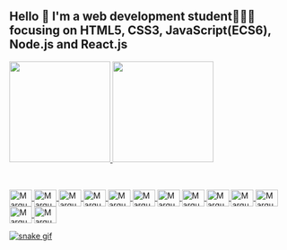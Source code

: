 ## Hello 👋 I'm a web development student👨🏽‍💻 focusing on HTML5, CSS3, JavaScript(ECS6), Node.js and React.js

<div>
  <a href="https://https://github.com/marques96">
  <img height="180em" src="https://github-readme-stats-sigma-five.vercel.app/api?username=marques96&show_icons=true&theme=radical">
  <img height="180em" src="https://github-readme-stats-sigma-five.vercel.app/api/top-langs/?username=marques96&layout=compact&langs_count=16&theme=radical">
</div>
 
  ##
  
<div style="display: inline_block"><br> 
  <img align="center" alt="Marques96-Python" height="30" width="40" src="https://cdn.jsdelivr.net/gh/devicons/devicon/icons/python/python-original.svg" />
  <img align="center" alt="Marques96-HTML" height="30" width="40" src="https://cdn.jsdelivr.net/gh/devicons/devicon/icons/html5/html5-original.svg" />  
  <img align="center" alt="Marques96-CSS" height="30" width="40" src="https://cdn.jsdelivr.net/gh/devicons/devicon/icons/css3/css3-original.svg" />
  <img align="center" alt="Marques96-JS" height="30" width="40" src="https://cdn.jsdelivr.net/gh/devicons/devicon/icons/javascript/javascript-original.svg" />
  <img align="center" alt="Marques96-Typescript" height="30" width="40" src="https://cdn.jsdelivr.net/gh/devicons/devicon/icons/typescript/typescript-original.svg" />
  <img align="center" alt="Marques96-Node.js" height="30" width="40" src="https://cdn.jsdelivr.net/gh/devicons/devicon/icons/nodejs/nodejs-original-wordmark.svg" />
  <img align="center" alt="Marques96-React" height="30" width="40" src="https://cdn.jsdelivr.net/gh/devicons/devicon/icons/react/react-original.svg" />
  <img align="center" alt="Marques96-Vue" height="30" width="40" src="https://cdn.jsdelivr.net/gh/devicons/devicon/icons/vuejs/vuejs-original.svg" />
  <img align="center" alt="Marques96-MongoDB" height="30" width="40" src="https://cdn.jsdelivr.net/gh/devicons/devicon/icons/mongodb/mongodb-original.svg" />
  <img align="center" alt="Marques96-MySQL" height="30" width="40" src="https://cdn.jsdelivr.net/gh/devicons/devicon/icons/mysql/mysql-original-wordmark.svg" />
  <img align="center" alt="Marques96-Ubuntu" height="30" width="40" src="https://www.vectorlogo.zone/logos/ubuntu/ubuntu-icon.svg" />
  <img align="center" alt="Marques96-Git" height="30" width="40" img src="https://cdn.jsdelivr.net/gh/devicons/devicon@latest/icons/git/git-original.svg" />
  <img align="center" alt="Marques96-Git" height="30" width="40" img src="https://cdn.jsdelivr.net/gh/devicons/devicon@latest/icons/postman/postman-original.svg" />
          
                   
</div>

![snake gif](https://raw.github.com/marques96/marques96/output/github-contribution-grid-snake.gif)
<!--
**marques96/marques96** is a ✨ _special_ ✨ repository because its `README.md` (this file) appears on your GitHub profile.

Here are some ideas to get you started:

- 🔭 I’m currently working on ...
- 🌱 I’m currently learning ...
- 👯 I’m looking to collaborate on ...
- 🤔 I’m looking for help with ...
- 💬 Ask me about ...
- 📫 How to reach me: ...
- 😄 Pronouns: ...
- ⚡ Fun fact: ...
-->
